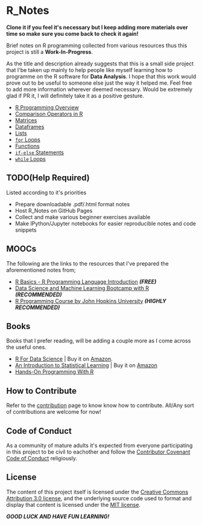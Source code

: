 # R_Notes

**Clone it if you feel it's necessary but I keep adding more materials over time so make sure you come back to check it again!**

Brief notes on R programming collected from various resources thus this project is still a **Work-In-Progress**.

As the title and description already suggests that this is a small side project that I'be taken up mainly to help people like myself learning how to programme on the R software for **Data Analysis**. I hope that this work would prove out to be useful to someone else just the way it helped me. Feel free to add more information wherever deemed necessary. Would be extremely glad if PR it, I will definitely take it as a positive gesture.

- [R Programming Overview](https://github.com/Jarmos-san/R_Notes/blob/master/r_programming_overview.md)
- [Comparison Operators in R](https://github.com/Jarmos-san/R_Notes/blob/master/comparison_operators_in_R.md)
- [Matrices](https://github.com/Jarmos-san/R_Notes/blob/master/matrices.md)
- [Dataframes](https://github.com/Jarmos-san/R_Notes/blob/master/dataframes.md)
- [Lists](https://github.com/Jarmos-san/R_Notes/blob/master/lists.md)
- [`for` Loops](https://github.com/Jarmos-san/R_Notes/blob/master/for_loops.md)
- [Functions](https://github.com/Jarmos-san/R_Notes/blob/master/functions.md)
- [`if-else` Statements](https://github.com/Jarmos-san/R_Notes/blob/master/if_else_statements.md)
- [`while` Loops](https://github.com/Jarmos-san/R_Notes/blob/master/while_loops.md)

TODO(Help Required)
-----
Listed according to it's priorities
- Prepare downloadable .pdf/.html format notes
- Host R_Notes on GitHub Pages
- Collect and make various beginner exercises available
- Make IPython/Jupyter notebooks for easier reproducible notes and code snippets

MOOCs
-----

The following are the links to the resources that I've prepared the aforementioned notes from;

- [R Basics - R Programming Language Introduction](https://www.udemy.com/r-basics/learn/v4/overview) _**(FREE)**_
- [Data Science and Machine Learning Bootcamp with R](https://www.udemy.com/data-science-and-machine-learning-bootcamp-with-r/) _**(RECOMMENDED)**_
- [R Programming Course by John Hopkins University](https://www.coursera.org/learn/r-programming) _**(HIGHLY RECOMMENDED)**_

Books
-----

Books that I prefer reading, will be adding a couple more as I come across the useful ones.

- [R For Data Science](http://r4ds.had.co.nz/) | Buy it on [Amazon](https://www.amazon.com/R-Data-Science-Hadley-Wickham/dp/1491910399/ref=as_li_ss_tl?ie=UTF8&qid=1469550189&sr=8-1&keywords=R+for+data+science&linkCode=sl1&tag=devtools-20&linkId=6fe0069f9605cf847ed96c191f4e84dd).
- [An Introduction to Statistical Learning](http://www-bcf.usc.edu/~gareth/ISL/ISLR%20Seventh%20Printing.pdf) | Buy it on [Amazon](https://www.amazon.com/Introduction-Statistical-Learning-Applications-Statistics/dp/1461471370/ref=pd_sbs_14_4?_encoding=UTF8&pd_rd_i=1461471370&pd_rd_r=fd189716-755f-11e8-b8ae-e34c8c984c61&pd_rd_w=CX6Rl&pd_rd_wg=tr6ol&pf_rd_i=desktop-dp-sims&pf_rd_m=ATVPDKIKX0DER&pf_rd_p=5825442648805390339&pf_rd_r=D4RMPQ3K4113SVXQGGSG&pf_rd_s=desktop-dp-sims&pf_rd_t=40701&psc=1&refRID=D4RMPQ3K4113SVXQGGSG)
- [Hands-On Programming With R](https://d1b10bmlvqabco.cloudfront.net/attach/ighbo26t3ua52t/igp9099yy4v10/igz7vp4w5su9/OReilly_HandsOn_Programming_with_R_2014.pdf)

How to Contribute
-----
Refer to the [contribution](https://github.com/Jarmos-san/R_Notes/blob/master/CONTRIBUTING.md) page to know know how to contribute. All/Any sort of contributions are welcome for now!

Code of Conduct
-----
As a community of mature adults it's expected from everyone participating in this project to be civil to eachother and follow the [Contributor Covenant Code of Conduct](https://github.com/Jarmos-san/R_Notes/blob/master/CODE_OF_CONDUCT.md) religiously.

License
------
The content of this project itself is licensed under the [Creative Commons Attribution 3.0 license](https://creativecommons.org/licenses/by-nc-sa/4.0/legalcode), and the underlying source code used to format and display that content is licensed under the [MIT license](https://www.r-project.org/Licenses/MIT).


_**GOOD LUCK AND HAVE FUN LEARNING!**_


